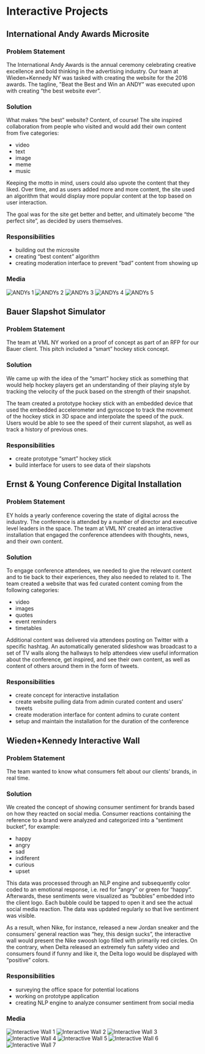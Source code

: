 # Interactive Projects

## International Andy Awards Microsite

### Problem Statement
The International Andy Awards is the annual ceremony celebrating creative excellence and bold thinking in the advertising industry. Our team at Wieden+Kennedy NY was tasked with creating the website for the 2016 awards. The tagline, "Beat the Best and Win an ANDY” was executed upon with creating “the best website ever”.

### Solution
What makes “the best” website? Content, of course! The site inspired collaboration from people who visited and would add their own content from five categories:

* video
* text
* image
* meme
* music

Keeping the motto in mind, users could also upvote the content that they liked. Over time, and as users added more and more content, the site used an algorithm that would display more popular content at the top based on user interaction.

The goal was for the site get better and better, and ultimately become “the perfect site”, as decided by users themselves.

### Responsibilities
* building out the microsite
* creating “best content” algorithm
* creating moderation interface to prevent “bad” content from showing up

### Media
![ANDYs 1](https://raw.githubusercontent.com/amaiorov/interactive-projects/main/images/andys/andys-1.jpeg)
![ANDYs 2](https://raw.githubusercontent.com/amaiorov/interactive-projects/main/images/andys/andys-2.jpeg)
![ANDYs 3](https://raw.githubusercontent.com/amaiorov/interactive-projects/main/images/andys/andys-3.jpeg)
![ANDYs 4](https://raw.githubusercontent.com/amaiorov/interactive-projects/main/images/andys/andys-4.jpeg)
![ANDYs 5](https://raw.githubusercontent.com/amaiorov/interactive-projects/main/images/andys/andys-5.jpeg)


## Bauer Slapshot Simulator

### Problem Statement
The team at VML NY worked on a proof of concept as part of an RFP for our Bauer client. This pitch included a “smart” hockey stick concept. 

### Solution
We came up with the idea of the “smart” hockey stick as something that would help hockey players get an understanding of their playing style by tracking the velocity of the puck based on the strength of their snapshot.

The team created a prototype hockey stick with an embedded device that used the embedded accelerometer and gyroscope to track the movement of the hockey stick in 3D space and interpolate the speed of the puck. Users would be able to see the speed of their current slapshot, as well as track a history of previous ones.

### Responsibilities
* create prototype “smart” hockey stick
* build interface for users to see data of their slapshots

## Ernst & Young Conference Digital Installation

### Problem Statement
EY holds a yearly conference covering the state of digital across the industry. The conference is attended by a number of director and executive level leaders in the space. The team at VML NY created an interactive installation that engaged the conference attendees with thoughts, news, and their own content.

### Solution
To engage conference attendees, we needed to give the relevant content and to tie back to their experiences, they also needed to related to it. The team created a website that was fed curated content coming from the following categories:

* video
* images
* quotes
* event reminders
* timetables

Additional content was delivered via attendees posting on Twitter with a specific hashtag. An automatically generated slideshow was broadcast to a set of TV walls along the hallways to help attendees view useful information about the conference, get inspired, and see their own content, as well as content of others around them in the form of tweets.

### Responsibilities
* create concept for interactive installation
* create website pulling data from admin curated content and users’ tweets
* create moderation interface for content admins to curate content
* setup and maintain the installation for the duration of the conference

## Wieden+Kennedy Interactive Wall

### Problem Statement
The team wanted to know what consumers felt about our clients’ brands, in real time.

### Solution
We created the concept of showing consumer sentiment for brands based on how they reacted on social media. Consumer reactions containing the reference to a brand were analyzed and categorized into a “sentiment bucket”, for example:

* happy
* angry
* sad
* indiferent
* curious
* upset

This data was processed through an NLP engine and subsequently color coded to an emotional response, i.e. red for “angry” or green for “happy”. Afterwards, these sentiments were visualized as “bubbles” embedded into the client logo. Each bubble could be tapped to open it and see the actual social media reaction. The data was updated regularly so that live sentiment was visible.

As a result, when Nike, for instance, released a new Jordan sneaker and the consumers’ general reaction was “hey, this design sucks”, the interactive wall would present the Nike swoosh logo filled with primarily red circles. On the contrary, when Delta released an extremely fun safety video and consumers found if funny and like it, the Delta logo would be displayed with “positive” colors.

### Responsibilities
* surveying the office space for potential locations
* working on prototype application
* creating NLP engine to analyze consumer sentiment from social media

### Media
![Interactive Wall 1](https://raw.githubusercontent.com/amaiorov/interactive-projects/main/images/wk-interactive-wall/wk-interactive-wall-1.jpeg)
![Interactive Wall 2](https://raw.githubusercontent.com/amaiorov/interactive-projects/main/images/wk-interactive-wall/wk-interactive-wall-2.jpeg)
![Interactive Wall 3](https://raw.githubusercontent.com/amaiorov/interactive-projects/main/images/wk-interactive-wall/wk-interactive-wall-3.jpeg)
![Interactive Wall 4](https://raw.githubusercontent.com/amaiorov/interactive-projects/main/images/wk-interactive-wall/wk-interactive-wall-4.jpeg)
![Interactive Wall 5](https://raw.githubusercontent.com/amaiorov/interactive-projects/main/images/wk-interactive-wall/wk-interactive-wall-5.gif)
![Interactive Wall 6](https://raw.githubusercontent.com/amaiorov/interactive-projects/main/images/wk-interactive-wall/wk-interactive-wall-6.gif)
![Interactive Wall 7](https://raw.githubusercontent.com/amaiorov/interactive-projects/main/images/wk-interactive-wall/wk-interactive-wall-7.jpeg)

